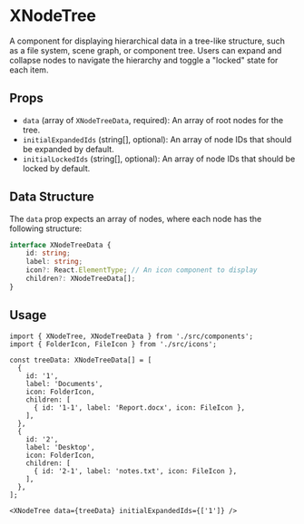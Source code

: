 # XNodeTree

A component for displaying hierarchical data in a tree-like structure, such as a file system, scene graph, or component tree. Users can expand and collapse nodes to navigate the hierarchy and toggle a "locked" state for each item.

## Props

*   `data` (array of `XNodeTreeData`, required): An array of root nodes for the tree.
*   `initialExpandedIds` (string[], optional): An array of node IDs that should be expanded by default.
*   `initialLockedIds` (string[], optional): An array of node IDs that should be locked by default.

## Data Structure

The `data` prop expects an array of nodes, where each node has the following structure:

```ts
interface XNodeTreeData {
    id: string;
    label: string;
    icon?: React.ElementType; // An icon component to display
    children?: XNodeTreeData[];
}
```

## Usage

```tsx
import { XNodeTree, XNodeTreeData } from './src/components';
import { FolderIcon, FileIcon } from './src/icons';

const treeData: XNodeTreeData[] = [
  {
    id: '1',
    label: 'Documents',
    icon: FolderIcon,
    children: [
      { id: '1-1', label: 'Report.docx', icon: FileIcon },
    ],
  },
  {
    id: '2',
    label: 'Desktop',
    icon: FolderIcon,
    children: [
      { id: '2-1', label: 'notes.txt', icon: FileIcon },
    ],
  },
];

<XNodeTree data={treeData} initialExpandedIds={['1']} />
```
